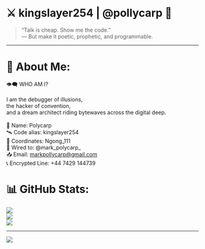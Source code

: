 # ⚔️ kingslayer254 | @pollycarp 👾

> “Talk is cheap. Show me the code.”  
> — But make it poetic, prophetic, and programmable.

---

# 💫 About Me:
👁‍🗨 WHO AM I?<br><br>I am the debugger of illusions,<br>the hacker of convention,<br>and a dream architect riding bytewaves across the digital deep.<br><br>🧠 Name: Polycarp<br>🛰️ Code alias: kingslayer254<br>📡 Coordinates: Ngong_111<br>🔌 Wired to: @mark_polycarp_<br>📥 Email: markpollycarp@gmail.com<br>📞 Encrypted Line: +44 7429 144739

# 📊 GitHub Stats:
![](https://github-readme-stats.vercel.app/api?username=Pollycarp&theme=neon&hide_border=false&include_all_commits=false&count_private=false)<br/>
![](https://nirzak-streak-stats.vercel.app/?user=Pollycarp&theme=neon&hide_border=false)<br/>
![](https://github-readme-stats.vercel.app/api/top-langs/?username=Pollycarp&theme=neon&hide_border=false&include_all_commits=false&count_private=false&layout=compact)

---
[![](https://visitcount.itsvg.in/api?id=Pollycarp&icon=0&color=0)](https://visitcount.itsvg.in)

<!-- Proudly created with GPRM ( https://gprm.itsvg.in ) -->
